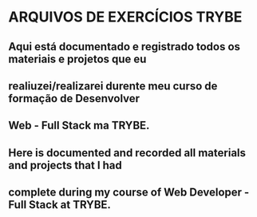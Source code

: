 # ARQUIVOS DE EXERCÍCIOS TRYBE

## Aqui está documentado e registrado todos os materiais e projetos que eu
## realiuzei/realizarei durente meu curso de formação de Desenvolver
## Web -  Full Stack ma TRYBE.

## Here is documented and recorded all materials and projects that I had
## complete during my course of Web Developer - Full Stack at TRYBE.
